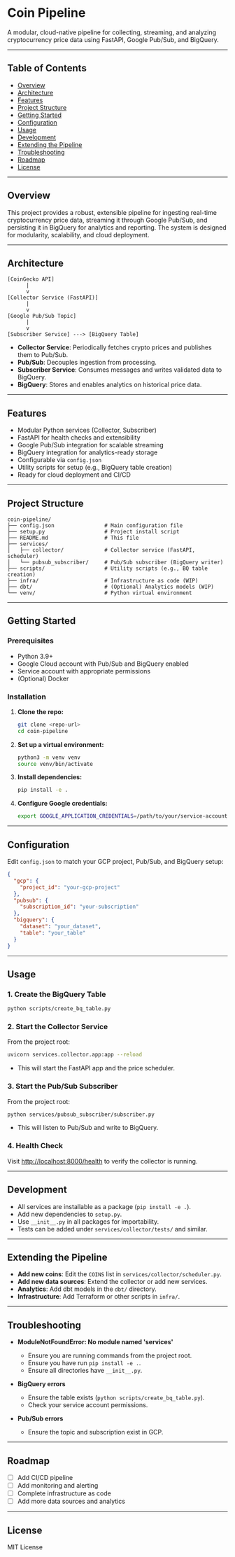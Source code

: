 # Coin Pipeline

A modular, cloud-native pipeline for collecting, streaming, and analyzing cryptocurrency price data using FastAPI, Google Pub/Sub, and BigQuery.

---

## Table of Contents

- [Overview](#overview)
- [Architecture](#architecture)
- [Features](#features)
- [Project Structure](#project-structure)
- [Getting Started](#getting-started)
- [Configuration](#configuration)
- [Usage](#usage)
- [Development](#development)
- [Extending the Pipeline](#extending-the-pipeline)
- [Troubleshooting](#troubleshooting)
- [Roadmap](#roadmap)
- [License](#license)

---

## Overview

This project provides a robust, extensible pipeline for ingesting real-time cryptocurrency price data, streaming it through Google Pub/Sub, and persisting it in BigQuery for analytics and reporting. The system is designed for modularity, scalability, and cloud deployment.

---

## Architecture

```
[CoinGecko API] 
      |
      v
[Collector Service (FastAPI)]
      |
      v
[Google Pub/Sub Topic]
      |
      v
[Subscriber Service] ---> [BigQuery Table]
```

- **Collector Service**: Periodically fetches crypto prices and publishes them to Pub/Sub.
- **Pub/Sub**: Decouples ingestion from processing.
- **Subscriber Service**: Consumes messages and writes validated data to BigQuery.
- **BigQuery**: Stores and enables analytics on historical price data.

---

## Features

- Modular Python services (Collector, Subscriber)
- FastAPI for health checks and extensibility
- Google Pub/Sub integration for scalable streaming
- BigQuery integration for analytics-ready storage
- Configurable via `config.json`
- Utility scripts for setup (e.g., BigQuery table creation)
- Ready for cloud deployment and CI/CD

---

## Project Structure

```
coin-pipeline/
├── config.json                # Main configuration file
├── setup.py                   # Project install script
├── README.md                  # This file
├── services/
│   ├── collector/             # Collector service (FastAPI, scheduler)
│   └── pubsub_subscriber/     # Pub/Sub subscriber (BigQuery writer)
├── scripts/                   # Utility scripts (e.g., BQ table creation)
├── infra/                     # Infrastructure as code (WIP)
├── dbt/                       # (Optional) Analytics models (WIP)
└── venv/                      # Python virtual environment
```

---

## Getting Started

### Prerequisites

- Python 3.9+
- Google Cloud account with Pub/Sub and BigQuery enabled
- Service account with appropriate permissions
- (Optional) Docker

### Installation

1. **Clone the repo:**
   ```bash
   git clone <repo-url>
   cd coin-pipeline
   ```

2. **Set up a virtual environment:**
   ```bash
   python3 -m venv venv
   source venv/bin/activate
   ```

3. **Install dependencies:**
   ```bash
   pip install -e .
   ```

4. **Configure Google credentials:**
   ```bash
   export GOOGLE_APPLICATION_CREDENTIALS=/path/to/your/service-account.json
   ```

---

## Configuration

Edit `config.json` to match your GCP project, Pub/Sub, and BigQuery setup:

```json
{
  "gcp": {
    "project_id": "your-gcp-project"
  },
  "pubsub": {
    "subscription_id": "your-subscription"
  },
  "bigquery": {
    "dataset": "your_dataset",
    "table": "your_table"
  }
}
```

---

## Usage

### 1. Create the BigQuery Table

```bash
python scripts/create_bq_table.py
```

### 2. Start the Collector Service

From the project root:
```bash
uvicorn services.collector.app:app --reload
```
- This will start the FastAPI app and the price scheduler.

### 3. Start the Pub/Sub Subscriber

From the project root:
```bash
python services/pubsub_subscriber/subscriber.py
```
- This will listen to Pub/Sub and write to BigQuery.

### 4. Health Check

Visit [http://localhost:8000/health](http://localhost:8000/health) to verify the collector is running.

---

## Development

- All services are installable as a package (`pip install -e .`).
- Add new dependencies to `setup.py`.
- Use `__init__.py` in all packages for importability.
- Tests can be added under `services/collector/tests/` and similar.

---

## Extending the Pipeline

- **Add new coins**: Edit the `COINS` list in `services/collector/scheduler.py`.
- **Add new data sources**: Extend the collector or add new services.
- **Analytics**: Add dbt models in the `dbt/` directory.
- **Infrastructure**: Add Terraform or other scripts in `infra/`.

---

## Troubleshooting

- **ModuleNotFoundError: No module named 'services'**  
  - Ensure you are running commands from the project root.
  - Ensure you have run `pip install -e .`.
  - Ensure all directories have `__init__.py`.

- **BigQuery errors**  
  - Ensure the table exists (`python scripts/create_bq_table.py`).
  - Check your service account permissions.

- **Pub/Sub errors**  
  - Ensure the topic and subscription exist in GCP.

---

## Roadmap

- [ ] Add CI/CD pipeline
- [ ] Add monitoring and alerting
- [ ] Complete infrastructure as code
- [ ] Add more data sources and analytics

---

## License

MIT License
